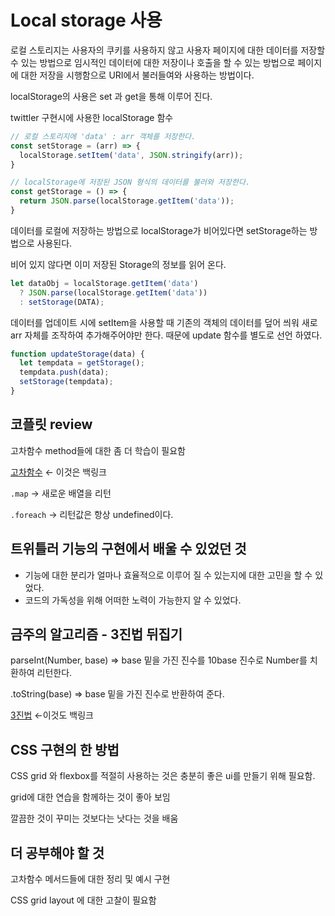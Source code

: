 # Local storage 사용

로컬 스토리지는 사용자의 쿠키를 사용하지 않고 사용자 페이지에 대한 데이터를 저장할 수 있는 방법으로 임시적인 데이터에 대한 저장이나 호출을 할 수 있는 방법으로 페이지에 대한 저장을 시행함으로 URI에서 불러들여와 사용하는 방법이다.

localStorage의 사용은 set 과 get을 통해 이루어 진다.

twittler 구현시에 사용한 localStorage 함수

```jsx
// 로컬 스토리지에 'data' : arr 객체를 저장한다.
const setStorage = (arr) => { 
  localStorage.setItem('data', JSON.stringify(arr));
}

// localStorage에 저장된 JSON 형식의 데이터를 불러와 저장한다.
const getStorage = () => {
  return JSON.parse(localStorage.getItem('data'));
}
```

데이터를 로컬에 저장하는 방법으로 localStorage가 비어있다면 setStorage하는 방법으로 사용된다.

비어 있지 않다면 이미 저장된 Storage의 정보를 읽어 온다.

```jsx
let dataObj = localStorage.getItem('data') 
  ? JSON.parse(localStorage.getItem('data'))
  : setStorage(DATA);
```

데이터를 업데이트 시에 setItem을 사용할 때 기존의 객체의 데이터를 덮어 씌워 새로 arr 자체를 조작하여 추가해주어야만 한다.  때문에 update 함수를 별도로 선언 하였다.

```jsx
function updateStorage(data) {
  let tempdata = getStorage();
  tempdata.push(data);
  setStorage(tempdata);
}
```

## 코플릿 review

고차함수 method들에 대한 좀 더 학습이 필요함

[고차함수](https://www.notion.so/c1dd1602f93e43d49fd89c377cc14b7d) ← 이것은 백링크

`.map`  → 새로운 배열을 리턴

`.foreach`  → 리턴값은 항상 undefined이다.

## 트위틀러 기능의 구현에서 배울 수 있었던 것

- 기능에 대한 분리가 얼마나 효율적으로 이루어 질 수 있는지에 대한 고민을 할 수 있었다.
- 코드의 가독성을 위해 어떠한 노력이 가능한지 알 수 있었다.

## 금주의 알고리즘 - 3진법 뒤집기

parseInt(Number, base) ⇒ base 밑을 가진 진수를 10base 진수로 Number를 치환하여 리턴한다.

.toString(base) ⇒ base 밑을 가진 진수로 반환하여 준다.

[3진법](https://www.notion.so/3-d67e6521f39142d988339caba0583617) ←이것도 백링크

## CSS 구현의 한 방법

CSS grid 와 flexbox를 적절히 사용하는 것은 충분히 좋은 ui를 만들기 위해 필요함.

grid에 대한 연습을 함께하는 것이 좋아 보임

깔끔한 것이 꾸미는 것보다는 낫다는 것을 배움

## 더 공부해야 할 것

고차함수 메서드들에 대한 정리 및 예시 구현

CSS grid layout 에 대한 고찰이 필요함